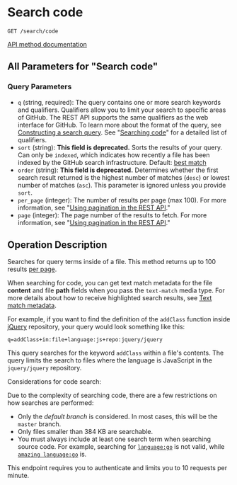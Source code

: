 # Search code

`GET /search/code`

[API method documentation](https://docs.github.com/rest/search/search#search-code)

## All Parameters for "Search code"

### Query Parameters

- `q` (string, required): The query contains one or more search keywords and qualifiers. Qualifiers allow you to limit your search to specific areas of GitHub. The REST API supports the same qualifiers as the web interface for GitHub. To learn more about the format of the query, see [Constructing a search query](https://docs.github.com/rest/search/search#constructing-a-search-query). See "[Searching code](https://docs.github.com/search-github/searching-on-github/searching-code)" for a detailed list of qualifiers.
- `sort` (string): **This field is deprecated.** Sorts the results of your query. Can only be `indexed`, which indicates how recently a file has been indexed by the GitHub search infrastructure. Default: [best match](https://docs.github.com/rest/search/search#ranking-search-results)
- `order` (string): **This field is deprecated.** Determines whether the first search result returned is the highest number of matches (`desc`) or lowest number of matches (`asc`). This parameter is ignored unless you provide `sort`. 
- `per_page` (integer): The number of results per page (max 100). For more information, see "[Using pagination in the REST API](https://docs.github.com/rest/using-the-rest-api/using-pagination-in-the-rest-api)."
- `page` (integer): The page number of the results to fetch. For more information, see "[Using pagination in the REST API](https://docs.github.com/rest/using-the-rest-api/using-pagination-in-the-rest-api)."

## Operation Description

Searches for query terms inside of a file. This method returns up to 100 results [per page](https://docs.github.com/rest/guides/using-pagination-in-the-rest-api).

When searching for code, you can get text match metadata for the file **content** and file **path** fields when you pass the `text-match` media type. For more details about how to receive highlighted search results, see [Text match metadata](https://docs.github.com/rest/search/search#text-match-metadata).

For example, if you want to find the definition of the `addClass` function inside [jQuery](https://github.com/jquery/jquery) repository, your query would look something like this:

`q=addClass+in:file+language:js+repo:jquery/jquery`

This query searches for the keyword `addClass` within a file's contents. The query limits the search to files where the language is JavaScript in the `jquery/jquery` repository.

Considerations for code search:

Due to the complexity of searching code, there are a few restrictions on how searches are performed:

*   Only the _default branch_ is considered. In most cases, this will be the `master` branch.
*   Only files smaller than 384 KB are searchable.
*   You must always include at least one search term when searching source code. For example, searching for [`language:go`](https://github.com/search?utf8=%E2%9C%93&q=language%3Ago&type=Code) is not valid, while [`amazing
language:go`](https://github.com/search?utf8=%E2%9C%93&q=amazing+language%3Ago&type=Code) is.

This endpoint requires you to authenticate and limits you to 10 requests per minute.
